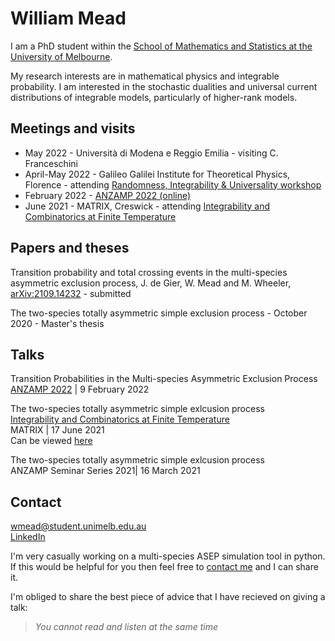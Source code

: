 # William Mead

I am a PhD student within the [School of Mathematics and Statistics at the University of Melbourne](https://ms.unimelb.edu.au/).

My research interests are in mathematical physics and integrable probability. I am interested in the stochastic dualities and universal current distributions of integrable models, particularly of higher-rank models.


## Meetings and visits
* May 2022 - Università di Modena e Reggio Emilia - visiting C. Franceschini  
* April-May 2022 - Galileo Galilei Institute for Theoretical Physics, Florence - attending [Randomness, Integrability & Universality workshop](https://www.ggi.infn.it/showevent.pl?id=366)  
* February 2022 - [ANZAMP 2022 (online)](https://www.anzamp.org.au/meetings/2022-2/)  
* June 2021 - MATRIX, Creswick - attending [Integrability and Combinatorics at Finite Temperature](https://sites.google.com/view/intcombfintemp2021/home)


## Papers and theses
Transition probability and total crossing events in the multi-species asymmetric exclusion process, J. de Gier, W. Mead and M. Wheeler, [arXiv:2109.14232](https://arxiv.org/abs/2109.14232) - submitted

The two-species totally asymmetric simple exclusion process - October 2020 - Master's thesis


## Talks
Transition Probabilities in the Multi-species Asymmetric Exclusion Process  
[ANZAMP 2022](https://www.anzamp.org.au/meetings/2022-2/) | 9 February 2022 

The two-species totally asymmetric simple exlcusion process  
[Integrability and Combinatorics at Finite Temperature](https://sites.google.com/view/intcombfintemp2021/home)  
MATRIX | 17 June 2021  
Can be viewed [here](https://www.youtube.com/watch?v=bPSxilDGA7w&t)

The two-species totally asymmetric simple exlcusion process  
ANZAMP Seminar Series 2021| 16 March 2021


## Contact
[wmead@student.unimelb.edu.au](mailto:wmead@student.unimelb.edu.au)  
[LinkedIn](https://www.linkedin.com/in/william-thomas-mead/)

I'm very casually working on a multi-species ASEP simulation tool in python. If this would be helpful for you then feel free to [contact me](mailto:wmead@student.unimelb.edu.au) and I can share it.

I'm obliged to share the best piece of advice that I have recieved on giving a talk:
> *You cannot read and listen at the same time*
